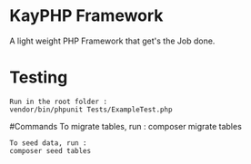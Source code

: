 # KayPHP Framework

A light weight PHP Framework that get's the Job done.


# Testing
    Run in the root folder :
    vendor/bin/phpunit Tests/ExampleTest.php

#Commands
    To migrate tables, run :
    composer migrate tables

    To seed data, run :
    composer seed tables    